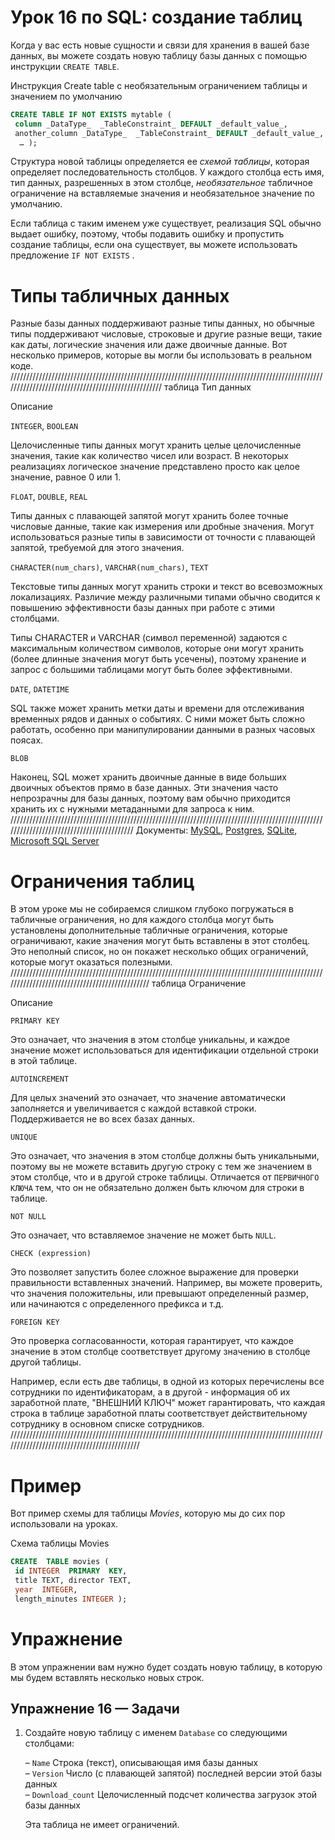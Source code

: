 
# Урок 16 по SQL: создание таблиц

Когда у вас есть новые сущности и связи для хранения в вашей базе данных, вы можете создать новую таблицу базы данных с помощью инструкции  `CREATE TABLE`.

Инструкция Create table с необязательным ограничением таблицы и значением по умолчанию
``` sql
CREATE TABLE IF NOT EXISTS mytable (
 column _DataType_  _TableConstraint_ DEFAULT _default_value_,
 another_column _DataType_  _TableConstraint_ DEFAULT _default_value_,
  … );
```
Структура новой таблицы определяется ее  _схемой таблицы_, которая определяет последовательность столбцов. У каждого столбца есть имя, тип данных, разрешенных в этом столбце,  _необязательное_  табличное ограничение на вставляемые значения и необязательное значение по умолчанию.

Если таблица с таким именем уже существует, реализация SQL обычно выдает ошибку, поэтому, чтобы подавить ошибку и пропустить создание таблицы, если она существует, вы можете использовать предложение  `IF NOT EXISTS`  .

# Типы табличных данных

Разные базы данных поддерживают разные типы данных, но обычные типы поддерживают числовые, строковые и другие разные вещи, такие как даты, логические значения или даже двоичные данные. Вот несколько примеров, которые вы могли бы использовать в реальном коде.
///////////////////////////////////////////////////////////////////////////////////////////////////////////////////////////////////////////////////
таблица
Тип данных

Описание

`INTEGER`,  `BOOLEAN`

Целочисленные типы данных могут хранить целые целочисленные значения, такие как количество чисел или возраст. В некоторых реализациях логическое значение представлено просто как целое значение, равное 0 или 1.

`FLOAT`,  `DOUBLE`,  `REAL`

Типы данных с плавающей запятой могут хранить более точные числовые данные, такие как измерения или дробные значения. Могут использоваться разные типы в зависимости от точности с плавающей запятой, требуемой для этого значения.

`CHARACTER(num_chars)`,  `VARCHAR(num_chars)`,  `TEXT`

Текстовые типы данных могут хранить строки и текст во всевозможных локализациях. Различие между различными типами обычно сводится к повышению эффективности базы данных при работе с этими столбцами.

Типы CHARACTER и VARCHAR (символ переменной) задаются с максимальным количеством символов, которые они могут хранить (более длинные значения могут быть усечены), поэтому хранение и запрос с большими таблицами могут быть более эффективными.

`DATE`,  `DATETIME`

SQL также может хранить метки даты и времени для отслеживания временных рядов и данных о событиях. С ними может быть сложно работать, особенно при манипулировании данными в разных часовых поясах.

`BLOB`

Наконец, SQL может хранить двоичные данные в виде больших двоичных объектов прямо в базе данных. Эти значения часто непрозрачны для базы данных, поэтому вам обычно приходится хранить их с нужными метаданными для запроса к ним.
//////////////////////////////////////////////////////////////////////////////////////////////////////////////////////////////////////////
Документы:  [MySQL](http://dev.mysql.com/doc/refman/5.6/en/data-types.html "Типы данных MySQL"),  [Postgres](http://www.postgresql.org/docs/9.4/static/datatype.html "Типы данных Postgres"),  [SQLite](https://www.sqlite.org/datatype3.html "Типы данных SQLite"),  [Microsoft SQL Server](https://msdn.microsoft.com/en-us/library/ms187752.aspx "Типы данных Microsoft SQL Server")

# Ограничения таблиц

В этом уроке мы не собираемся слишком глубоко погружаться в табличные ограничения, но для каждого столбца могут быть установлены дополнительные табличные ограничения, которые ограничивают, какие значения могут быть вставлены в этот столбец. Это неполный список, но он покажет несколько общих ограничений, которые могут оказаться полезными.
///////////////////////////////////////////////////////////////////////////////////////////////////////////////////////////////////////////////
таблица
Ограничение

Описание

`PRIMARY KEY`

Это означает, что значения в этом столбце уникальны, и каждое значение может использоваться для идентификации отдельной строки в этой таблице.

`AUTOINCREMENT`

Для целых значений это означает, что значение автоматически заполняется и увеличивается с каждой вставкой строки. Поддерживается не во всех базах данных.

`UNIQUE`

Это означает, что значения в этом столбце должны быть уникальными, поэтому вы не можете вставить другую строку с тем же значением в этом столбце, что и в другой строке таблицы. Отличается от `ПЕРВИЧНОГО КЛЮЧА` тем, что он не обязательно должен быть ключом для строки в таблице.

`NOT NULL`

Это означает, что вставляемое значение не может быть `NULL`.

`CHECK (expression)`

Это позволяет запустить более сложное выражение для проверки правильности вставленных значений. Например, вы можете проверить, что значения положительны, или превышают определенный размер, или начинаются с определенного префикса и т.д.

`FOREIGN KEY`

Это проверка согласованности, которая гарантирует, что каждое значение в этом столбце соответствует другому значению в столбце другой таблицы.  
  
Например, если есть две таблицы, в одной из которых перечислены все сотрудники по идентификаторам, а в другой - информация об их заработной плате, "ВНЕШНИЙ КЛЮЧ" может гарантировать, что каждая строка в таблице заработной платы соответствует действительному сотруднику в основном списке сотрудников.
////////////////////////////////////////////////////////////////////////////////////////////////////////////////////////////////////////////
# Пример

Вот пример схемы для таблицы  _Movies_, которую мы до сих пор использовали на уроках.

Схема таблицы Movies
``` sql
CREATE  TABLE movies (
 id INTEGER  PRIMARY  KEY, 
 title TEXT, director TEXT,
 year  INTEGER, 
 length_minutes INTEGER );
```
# Упражнение

В этом упражнении вам нужно будет создать новую таблицу, в которую мы будем вставлять несколько новых строк.
## Упражнение 16 —  Задачи

1.  Создайте новую таблицу с именем  `Database`  со следующими столбцами:  
    
    –  `Name`  Строка (текст), описывающая имя базы данных  
    –  `Version`  Число (с плавающей запятой) последней версии этой базы данных  
    –  `Download_count`  Целочисленный подсчет количества загрузок этой базы данных  
    
    Эта таблица не имеет ограничений.